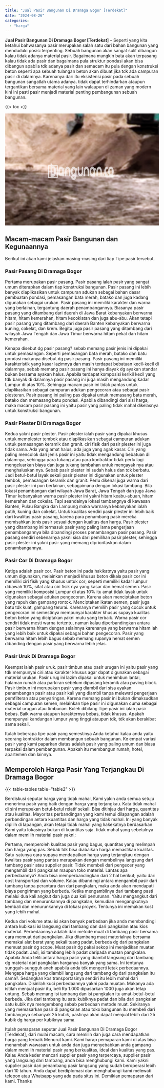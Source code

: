 ```yaml
---
title: "Jual Pasir Bangunan Di Dramaga Bogor [Terdekat]"
date: "2024-08-26"
categories: 
  - "harga"
---
```


**Jual Pasir Bangunan Di Dramaga Bogor \[Terdekat\]** – Seperti yang kita ketahui bahwasanya pasir merupakan salah satu dari bahan bangunan yang menduduki posisi terpenting. Sebuah bangunan akan sangat sulit dibangun kalau tidak adanya material pasir. Bagaimana mungkin bata akan terpasang kalau tidak ada pasir dan bagaimana pula struktur pondasi akan bisa dibangun apabila tdk adanya pasir dan semacam itu pula dengan konstruksi beton seperti apa sebuah tulangan beton akan dibuat jika tdk ada campuran pasir di dalamnya. Karenanya dari itu eksistensi pasir pada sebuah bangunan sangatlah utama adanya. tidak dapat terhindarkan ataupun tergantikan bersama material yang lain walaupun di zaman yang modern kini ini pasti pasir menjadi material penting pembangunan sebuah bangunan.

{{< toc >}}

![Jual Pasir Bangunan Di Dramaga Bogor [Terdekat]](/images/jual-pasir-bangunan-10.png)

## Macam-macam Pasir Bangunan dan Kegunaannya

Berikut ini akan kami jelaskan masing-masing dari tiap Tipe pasir tersebut.

### Pasir Pasang Di Dramaga Bogor

Pertama merupakan pasir pasang. Pasir pasang ialah pasir yang sangat umum diterapkan dalam tiap konstruksi bangunan. Pasir pasang ini lebih banyak diaplikasikan untuk campuran adukan sebagai bahan dasar pembuatan pondasi, pemasangan bata merah, batako dan juga kadang digunakan sebagai urukan. Pasir pasang ini memiliki karakter dan warna yang berlainan, tergantung daerah penambangannya. Biasanya pasir pasang yang ditambang dari daerah di Jawa Barat kebanyakan berwarna hitam, hitam kemerahan, hitam kecoklatan dan juga abu-abu. Akan tetapi pasir pasang yang ditambang dari daerah Banten kebanyakan berwarna kuning, cokelat, dan krem. Begitu juga pasir pasang yang ditambang dari wilayah Jawa Tengah dan Jawa Timur berwarna hitam pekat dan hitam kemerahan.

Kenapa disebut dg pasir pasang? sebab memang pasir jenis ini dipakai untuk pemasangan. Seperti pemasangan bata merah, batako dan batu pondasi makanya disebut dg pasir pasang. Pasir pasang ini memiliki karakteristik yang kasar lazimnya dan masih terdapat bebatuan kecil-kecil di dalamnya, sebab memang pasir pasang ini hanya diayak dg ayakan standar bukan bersama ayakan halus. Apabila terdapat komposisi kerikil kecil yang tdk banyak di dalamnya pasir pasang ini juga masih mengandung kadar Lumpur di atas 10%. Sehingga macam pasir ini tidak pantas untuk diaplikasikan sebagai campuran adukan pengecoran atau sebagai pasir plesteran. Pasir pasang ini paling pas dipakai untuk memasang bata merah, batako dan memasang batu pondasi. Apabila dibandingi dari sisi harga, maka macam pasir pasang ini yaitu pasir yang paling tidak mahal dikelasnya untuk konstruksi bangunan.

### Pasir Plester Di Dramaga Bogor

Kedua yakni pasir plester. Pasir plester ialah pasir yang dipakai khusus untuk memplester tembok atau diaplikasikan sebagai campuran adukan untuk pemasangan keramik dan granit. ciri fisik dari pasir plester ini juga tidak sama. Ada yang amat halus, ada juga yang agak kasar. Ciri yang paling mencolok dari jenis pasir ini yaitu tidak mengandung bebatuan di dalamnya, sehingga para tukang atau para kontraktor tidak perlu lagi mengeluarkan biaya dan juga tukang tambahan untuk mengayak nya atau menghaluskan nya. Sebab pasir plester ini sudah halus dan tdk berbatu. Jadi betul-betul layak sekali pasir plester ini digunakan untuk plester tembok, pemasangan keramik dan granit. Perlu dikenal juga warna dari pasir plester ini pun berlainan, sebagaimana dengan lokasi tambang. Bila lokasi penambangan dari wilayah Jawa Barat, Jawa Tengah dan juga Jawa Timur kebanyakan warna pasir plester ini yakni hitam keabu-abuan, hitam kemerahan dan cokelat. Tapi seandainya lokasi tambangnya di kawasan Banten, Pulau Bangka dan Lampung maka warnanya kebanyakan ialah putih, kuning dan cokelat. Untuk kualitas sendiri pasir plester ini lebih baik dari kwalitas pasir pasang, karena para penambang pasir mereka memisahkan jenis pasir sesuai dengan kualitas dan harga. Pasir plester yang ditambang ini termasuk pasir yang paling lama pengerjaan penambangannya bila dibandingi proses penambangan pasir pasang. Pasir pasang sendiri sebenarnya yakni sisa dari pemilihan pasir plester, sehingga pasir plester ini yakni pasir yang memang diprioritaskan dalam penambangannya.

### Pasir Cor Di Dramaga Bogor

Ketiga adalah pasir cor. Pasir beton ini pada hakikatnya yaitu pasir yang umum digunakan, melainkan menjadi khusus beton dikala pasir cor ini memiliki ciri fisik yang khusus untuk cor; seperti memiliki kadar lumpur dibawah 10%, sifat atau ciri fisik nya yang kasar dan hemat semen. Pasir yang memiliki komposisi Lumpur di atas 10% itu amat tidak layak untuk digunakan sebagai adukan pengecoran. Karena akan menciptakan beton yang rapuh dan gampang rontok. Menciptakan ikatan semen, pasir juga batu tdk kuat, gampang terurai. Karenanya memilih pasir yang cocok untuk pengecoran ini semestinya mempunyai karakter khusus supaya kualitas beton beton yang diciptakan yakni mutu yang terbaik. Warna pasir cor sendiri tidak mesti warna tertentu, namun kalau diperbandingkan antara pasir berwarna hitam dengan selainnya karenanya yang berwarna hitam lah yang lebih baik untuk dipakai sebagai bahan pengecoran. Pasir yang berwarna hitam lebih bagus sebab memang rupanya hemat semen dibanding dengan pasir yang berwarna lebih jelas.

### Pasir Uruk Di Dramaga Bogor

Keempat ialah pasir uruk. pasir timbun atau pasir urugan ini yaitu pasir yang tdk mempunyai ciri atau karakter khusus agar dapat digunakan sebagai material urukan. Pasir urug ini lazim dipakai untuk menimbun lantai, halaman rumah atau parkiran sebelum dipasang keramik atau paving block. Pasir timbun ini merupakan pasir yang diambil dari sisa ayakan penambangan pasir atau pasir kali yang diambil tanpa melewati pengerjaan pemfilteran atau penyaringan. Karena memang pasir ini bukan dimaksudkan sebagai campuran semen, melainkan tipe pasir ini digunakan cuma sebagai material urugan atau timbunan. Boleh dibilang Tipe pasir ini ialah pasir bebas. Baik warna ataupun karakternya bebas, tidak khusus. Apakah mempunyai kandungan lumpur yang tinggi ataupun tdk, tdk akan berakibat sama sekali.

Itulah beberapa tipe pasir yang semestinya Anda ketahui kalau anda yaitu seorang kontraktor dalam membangun sebuah bangunan. Ke empat variasi pasir yang kami paparkan diatas adalah pasir yang paling umum dan biasa terpakai dalam pembangunan. Apakah itu membangun rumah, hotel, apartemen dan lainnya.

## Memperoleh Harga Pasir Yang Terjangkau Di Dramaga Bogor

{{< table-tables table="table2" >}}

Berdiskusi seputar harga yang tidak mahal, Kami yakin anda semua setuju menerima pasir yang baik dengan harga yang terjangkau. Kata tidak mahal di sini merupakan betul-betul relatif sekali. Bisa ditinjau dari harga, quantitas atau kualitas. Mayoritas perbandingan yang kami temui dilapangan adalah perbandingan antara kuantitas dan harga yang tidak mahal. Ini yang banyak dipilih di lapangan, akan tetapi tidak mahal yang hakekatnya berdasarkan Kami yaitu lokasinya bukan di kuantitas saja. tidak mahal yang sebetulnya dalam memilih material pasir yakni;

Pertama, memperoleh kualitas pasir yang bagus, quantitas yang melimpah dan harga yang pas. Sebab tdk bisa diabaikan harga memastikan kualitas. Satu-satunya cara supaya mendapatkan harga yang terjangkau dengan kwalitas pasir yang pantas merupakan dengan membelinya langsung dari tambang pasir atau supplier pasir. Tidak membeli dari pengecer yang mengambil dari pangkalan maupun toko material. Lantas apa perbedaannya? Anda bisa memperbandingkan dari 2 hal berikut; yaitu dari cost transportasi dan volume. Kalau dibandingi antara mengambil pasir dari tambang tanpa perantara dan dari pangkalan, maka anda akan mendapati biaya pengiriman yang berbeda. Ketika mengambilnya dari tambang pasti melalui dua kali angkut dan juga dua kali penurunan. Yaitu mengangkut dari tambang dan menurunkannya di pangkalan, kemudian mengangkutnya kembali dan menurunkannya di lokasi proyek. Tentunya ini memakan kost yang lebih mahal.

Kedua dari volume atau isi akan banyak perbedaan jika anda membandingi antara kubikasi isi langsung dari tambang dan dari pangkalan atau kios material. Perbedaannya adalah dari metode muat di tambang pasir bersama cara memuat dari pangkalan. Jika ditambang muat materialnya bersama memakai alat berat yang sekali tuang padat, berbeda dg dari pangkalan memuat pasir dg scope. Muat pasir dg pakai sekop ini menjadikan muatan tidak padat. Jadi, isi tambang lebih padat daripada muatan pangkalan. Apabila Anda teliti antara harga pasir yang diambil langsung dari tambang dg material dari pangkalan harganya banyak yang sama. Ini tentunya sungguh-sungguh aneh apabila anda tdk mengerti letak perbedaannya. Mengapa harga yang diambil langsung dari tambang dg dari pangkalan itu sama?. Sedangkan kos transportasinya sendiri itu lebih mahal dari pangkalan. Disinilah kuci perbedaannya yakni pada muatan. Makanya ada istilah menjual pasir itu, beli Rp 1.000 dipasarkan 1000 juga akan tetap untung. Sebab memang isi tambang dan isi pangkalan itu amat-betul-betul berbeda. Jika dari tambang itu satu kubiknya padat dan bila dari pangkalan satu kubik nya mengembang sebab perbedaan metode muat. Sekiranya yang memasarkan pasir di pangkalan atau toko bangunan itu membeli dari tambangnya sebanyak 25 kubik, pastinya akan dapat menjual lebih dari 25 kubik dg harga per kubiknya sama.

Itulah pemaparan seputar Jual Pasir Bangunan Di Dramaga Bogor \[Terdekat\], dari mulai macam, cara memilih dan juga cara mendapatkan harga yang terbaik Menurut kami. Kami harap pemaparan kami di atas bisa menambah wawasan untuk anda dan juga menyebabkan anda gampang dalam memilih material pasir yang berkualitas, ideal dan kualitas yang pas. Kalau Anda keder mencari supplier pasir yang terpercaya, supplier pasir yang langsung dari tambang, anda bisa menghubungi kami. Kami yakni supplier pasir dari penambang pasir langsung yang sudah beroperasi lebih dari 10 tahun. Anda dapat berdiplomasi dan menghubungi kami melewati telepon atau Whatsapp yang ada pada situs ini. Demikian pemaparan dari kami. Thanks

